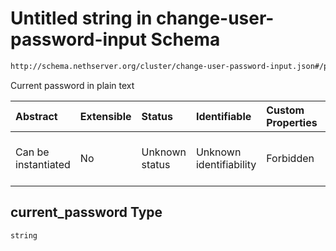 # Untitled string in change-user-password-input Schema

```txt
http://schema.nethserver.org/cluster/change-user-password-input.json#/properties/current_password
```

Current password in plain text

| Abstract            | Extensible | Status         | Identifiable            | Custom Properties | Additional Properties | Access Restrictions | Defined In                                                                                         |
| :------------------ | :--------- | :------------- | :---------------------- | :---------------- | :-------------------- | :------------------ | :------------------------------------------------------------------------------------------------- |
| Can be instantiated | No         | Unknown status | Unknown identifiability | Forbidden         | Allowed               | none                | [change-user-password-input.json*](cluster/change-user-password-input.json "open original schema") |

## current_password Type

`string`
